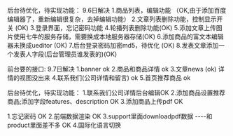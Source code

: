  后台待优化，待实现功能：    9.6日解决
	1.商品列表，编辑功能 （OK,由于添加百度编辑器了，重新编辑很复杂，去掉编辑功能）
	2.文章列表删除功能，控制显示开关 (OK)
	3.登录界面，忘记密码功能
	4.轮播列表删除功能(OK)
	5.添加文章上传图片使用七牛的服务存储，需要换成本地服务器存储(OK)
	6.添加商品的富文本编辑器未换成ueditor                       (OK)
	7.后台登录密码加密md5，待优化  (OK)
	8.发表文章添加一个发表人字段(后台管理员谁发表的)(OK)




前台要的接口: 			9.7日解决
	1.banner  ok
	2.商品和商品详情 ok
	3.文章news  (ok)   详情的视图没出来
	4.联系我们(公司详情和留言)  ok 
	5.首页推荐商品   ok
 
后台待优化，待实现功能：
 	1.联系我们公司详情后台编辑OK
 	2.添加商品设置推荐商品;添加字段features、description OK
 	3.添加商品上传pdf OK


1.忘记密码 OK
2.前端数据渲染 OK
3.support里面downloadpdf数据   ----和product里面差不多 OK
4.国际化语言切换
 	



